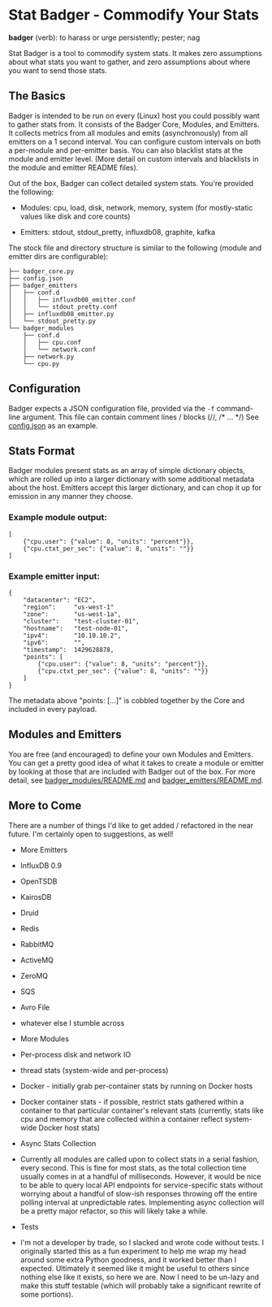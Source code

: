 # Stat Badger - Commodify Your Stats

**badger** (verb): to harass or urge persistently; pester; nag

Stat Badger is a tool to commodify system stats. It makes zero assumptions about what stats you want to gather, and zero assumptions about where you want to send those stats.

## The Basics
Badger is intended to be run on every (Linux) host you could possibly want to gather stats from. It consists of the Badger Core, Modules, and Emitters. It collects metrics from all modules and emits (asynchronously) from all emitters on a 1 second interval. You can configure custom intervals on both a per-module and per-emitter basis. You can also blacklist stats at the module and emitter level. (More detail on custom intervals and blacklists in the module and emitter README files).

Out of the box, Badger can collect detailed system stats. You're provided the following:
* Modules: cpu, load, disk, network, memory, system (for mostly-static values like disk and core counts)

* Emitters: stdout, stdout_pretty, influxdb08, graphite, kafka

The stock file and directory structure is similar to the following (module and emitter dirs are configurable):
```
├── badger_core.py
├── config.json
├── badger_emitters
│   ├── conf.d
│   │   ├── influxdb08_emitter.conf
│   │   └── stdout_pretty.conf
│   ├── influxdb08_emitter.py
│   └── stdout_pretty.py
└── badger_modules
    ├── conf.d
    │   ├── cpu.conf
    │   └── network.conf
    ├── network.py
    └── cpu.py
```


## Configuration
Badger expects a JSON configuration file, provided via the `-f` command-line argument. This file can contain comment lines / blocks (//, /* ... */)
See [config.json](https://github.com/cboggs/stat-badger/blob/master/config.json) as an example.


## Stats Format
Badger modules present stats as an array of simple dictionary objects, which are rolled up into a larger dictionary with some additional metadata about the host. Emitters accept this larger dictionary, and can chop it up for emission in any manner they choose.

### Example module output:
```
[
    {"cpu.user": {"value": 8, "units": "percent"}},
    {"cpu.ctxt_per_sec": {"value": 8, "units": ""}}
]
```

### Example emitter input:
```
{
    "datacenter": "EC2",
    "region":     "us-west-1"
    "zone":       "us-west-1a",
    "cluster":    "test-cluster-01",
    "hostname":   "test-node-01",
    "ipv4":       "10.10.10.2",
    "ipv6":       "",
    "timestamp":  1429628878,
    "points": [
        {"cpu.user": {"value": 8, "units": "percent"}},
        {"cpu.ctxt_per_sec": {"value": 8, "units": ""}}
    ]
}
```

The metadata above "points: [...]" is cobbled together by the Core and included in every payload. 

## Modules and Emitters
You are free (and encouraged) to define your own Modules and Emitters.
You can get a pretty good idea of what it takes to create a module or emitter by looking at those that are included with Badger out of the box. For more detail, see [badger_modules/README.md](https://github.com/cboggs/stat-badger/blob/master/badger_modules/README.md) and [badger_emitters/README.md](https://github.com/cboggs/stat-badger/blob/master/badger_emitters/README.md).

## More to Come
There are a number of things I'd like to get added / refactored in the near future. I'm certainly open to suggestions, as well!
* More Emitters
 * InfluxDB 0.9
 * OpenTSDB
 * KairosDB
 * Druid
 * Redis
 * RabbitMQ
 * ActiveMQ
 * ZeroMQ
 * SQS
 * Avro File
 * whatever else I stumble across
 
* More Modules
 * Per-process disk and network IO
 * thread stats (system-wide and per-process)
 * Docker - initially grab per-container stats by running on Docker hosts
 * Docker container stats - if possible, restrict stats gathered within a container to that particular container's relevant stats (currently, stats like cpu and memory that are collected within a container reflect system-wide Docker host stats)

* Async Stats Collection
 * Currently all modules are called upon to collect stats in a serial fashion, every second. This is fine for most stats, as the total collection time usually comes in at a handful of milliseconds. However, it would be nice to be able to query local API endpoints for service-specific stats without worrying about a handful of slow-ish responses throwing off the entire polling interval at unpredictable rates. Implementing async collection will be a pretty major refactor, so this will likely take a while.

* Tests
 * I'm not a developer by trade, so I slacked and wrote code without tests. I originally started this as a fun experiment to help me wrap my head around some extra Python goodness, and it worked better than I expected. Ultimately it seemed like it might be useful to others since nothing else like it exists, so here we are. Now I need to be un-lazy and make this stuff testable (which will probably take a significant rewrite of some portions).
